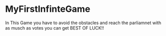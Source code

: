 # MyFirstInfinteGame
In This Game you have to avoid the obstacles and reach the parliamnet with as musch as votes you can get
BEST OF LUCK!!

